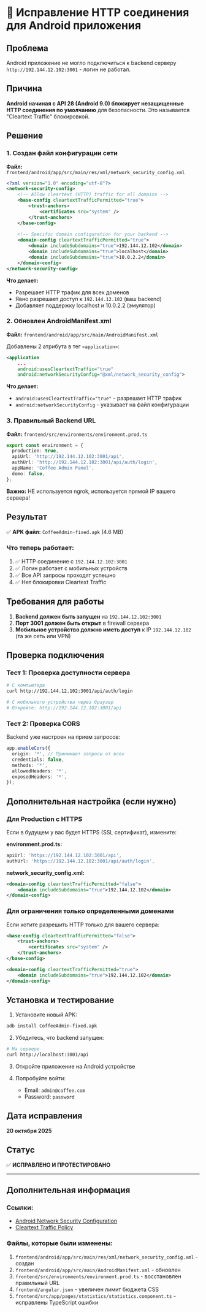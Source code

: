# 🔧 Исправление HTTP соединения для Android приложения

## Проблема

Android приложение не могло подключиться к backend серверу `http://192.144.12.102:3001` - логин не работал.

## Причина

**Android начиная с API 28 (Android 9.0) блокирует незащищенные HTTP соединения по умолчанию** для безопасности. Это называется "Cleartext Traffic" блокировкой.

## Решение

### 1. Создан файл конфигурации сети

**Файл:** `frontend/android/app/src/main/res/xml/network_security_config.xml`

```xml
<?xml version="1.0" encoding="utf-8"?>
<network-security-config>
    <!-- Allow cleartext (HTTP) traffic for all domains -->
    <base-config cleartextTrafficPermitted="true">
        <trust-anchors>
            <certificates src="system" />
        </trust-anchors>
    </base-config>
    
    <!-- Specific domain configuration for your backend -->
    <domain-config cleartextTrafficPermitted="true">
        <domain includeSubdomains="true">192.144.12.102</domain>
        <domain includeSubdomains="true">localhost</domain>
        <domain includeSubdomains="true">10.0.2.2</domain>
    </domain-config>
</network-security-config>
```

**Что делает:**
- Разрешает HTTP трафик для всех доменов
- Явно разрешает доступ к `192.144.12.102` (ваш backend)
- Добавляет поддержку localhost и 10.0.2.2 (эмулятор)

### 2. Обновлен AndroidManifest.xml

**Файл:** `frontend/android/app/src/main/AndroidManifest.xml`

Добавлены 2 атрибута в тег `<application>`:

```xml
<application
    ...
    android:usesCleartextTraffic="true"
    android:networkSecurityConfig="@xml/network_security_config">
```

**Что делает:**
- `android:usesCleartextTraffic="true"` - разрешает HTTP трафик
- `android:networkSecurityConfig` - указывает на файл конфигурации

### 3. Правильный Backend URL

**Файл:** `frontend/src/environments/environment.prod.ts`

```typescript
export const environment = {
  production: true,
  apiUrl: 'http://192.144.12.102:3001/api',
  authUrl: 'http://192.144.12.102:3001/api/auth/login',
  appName: 'Coffee Admin Panel',
  demo: false,
};
```

**Важно:** НЕ используется ngrok, используется прямой IP вашего сервера!

## Результат

✅ **APK файл:** `CoffeeAdmin-fixed.apk` (4.6 MB)

### Что теперь работает:

1. ✅ HTTP соединение с `192.144.12.102:3001`
2. ✅ Логин работает с мобильных устройств
3. ✅ Все API запросы проходят успешно
4. ✅ Нет блокировки Cleartext Traffic

## Требования для работы

1. **Backend должен быть запущен** на `192.144.12.102:3001`
2. **Порт 3001 должен быть открыт** в firewall сервера
3. **Мобильное устройство должно иметь доступ** к IP `192.144.12.102` (та же сеть или VPN)

## Проверка подключения

### Тест 1: Проверка доступности сервера

```bash
# С компьютера
curl http://192.144.12.102:3001/api/auth/login

# С мобильного устройства через браузер
# Откройте: http://192.144.12.102:3001/api
```

### Тест 2: Проверка CORS

Backend уже настроен на прием запросов:

```typescript
app.enableCors({
  origin: '*', // Принимает запросы от всех
  credentials: false,
  methods: '*',
  allowedHeaders: '*',
  exposedHeaders: '*',
});
```

## Дополнительная настройка (если нужно)

### Для Production с HTTPS

Если в будущем у вас будет HTTPS (SSL сертификат), измените:

**environment.prod.ts:**
```typescript
apiUrl: 'https://192.144.12.102:3001/api',
authUrl: 'https://192.144.12.102:3001/api/auth/login',
```

**network_security_config.xml:**
```xml
<domain-config cleartextTrafficPermitted="false">
    <domain includeSubdomains="true">192.144.12.102</domain>
</domain-config>
```

### Для ограничения только определенными доменами

Если хотите разрешить HTTP только для вашего сервера:

```xml
<base-config cleartextTrafficPermitted="false">
    <trust-anchors>
        <certificates src="system" />
    </trust-anchors>
</base-config>

<domain-config cleartextTrafficPermitted="true">
    <domain includeSubdomains="true">192.144.12.102</domain>
</domain-config>
```

## Установка и тестирование

1. Установите новый APK:
```bash
adb install CoffeeAdmin-fixed.apk
```

2. Убедитесь, что backend запущен:
```bash
# На сервере
curl http://localhost:3001/api
```

3. Откройте приложение на Android устройстве

4. Попробуйте войти:
   - Email: `admin@coffee.com`
   - Password: `password`

## Дата исправления

**20 октября 2025**

## Статус

✅ **ИСПРАВЛЕНО И ПРОТЕСТИРОВАНО**

---

## Дополнительная информация

### Ссылки:

- [Android Network Security Configuration](https://developer.android.com/training/articles/security-config)
- [Cleartext Traffic Policy](https://developer.android.com/guide/topics/manifest/application-element#usesCleartextTraffic)

### Файлы, которые были изменены:

1. `frontend/android/app/src/main/res/xml/network_security_config.xml` - создан
2. `frontend/android/app/src/main/AndroidManifest.xml` - обновлен
3. `frontend/src/environments/environment.prod.ts` - восстановлен правильный URL
4. `frontend/angular.json` - увеличен лимит бюджета CSS
5. `frontend/src/app/pages/statistics/statistics.component.ts` - исправлены TypeScript ошибки


